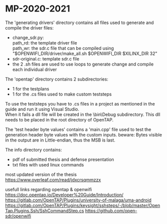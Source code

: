 # MP-2020-2021

The 'generating drivers' directory contains all files used to generate and compile the driver files:
- change_sdr.py:   
    path_rd: the template driver file   
    path_wr: the sdr.c file that can be compiled using "$OPENWIFI_DIR/driver/make_all.sh $OPENWIFI_DIR $XILINX_DIR 32"  
- sdr-original.c:
    template sdr.c file
- the 2 .sh files are used to use loops to generate change and compile each individual driver

The 'opentap' directory contains 2 subdirectories:
- 1 for the testplans 
- 1 for the .cs files used to make custom teststeps

To use the teststeps you have to .cs files in a project as mentioned in the guide and run it using Visual Studio.   
When it fails a dll file will be created in the \bin\Debug subdirectory. This dll needs to be placed in the root directory of OpenTAP.  

The 'test header byte values' contains a 'main.cpp' file used to test the generation header byte values with the custom inputs.
beware: Bytes visible in the output are in Little-endian, thus the MSB is last.

The info directory contains:
- pdf of submitted thesis and defense presentation
- txt files with used linux commands

most updated version of the thesis    
https://www.overleaf.com/read/jdxcrsqmmzzx  

usefull links regarding opentap & openwifi  
https://doc.opentap.io/Developer%20Guide/Introduction/    
https://gitlab.com/OpenTAP/Plugins/university-of-malaga/uma-android  
https://gitlab.com/OpenTAP/Plugins/keysight/sshsteps/-/blob/master/OpenTap.Plugins.Ssh/SshCommandStep.cs 
https://github.com/open-sdr/openwifi

